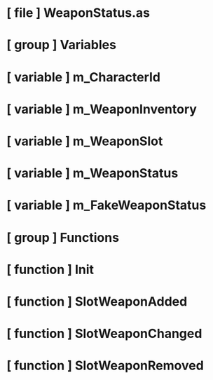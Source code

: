 # [ file ] WeaponStatus.as

# [ group ] Variables

# [ variable ] m_CharacterId

# [ variable ] m_WeaponInventory

# [ variable ] m_WeaponSlot

# [ variable ] m_WeaponStatus

# [ variable ] m_FakeWeaponStatus

# [ group ] Functions

# [ function ] Init

# [ function ] SlotWeaponAdded

# [ function ] SlotWeaponChanged

# [ function ] SlotWeaponRemoved


